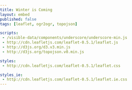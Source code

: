 ```yaml
---
title: Winter is Coming
layout: embed
published: false
tags: [leaflet, ogr2ogr, topojson]

scripts:
 - /visible-data/components/underscore/underscore-min.js
 - http://cdn.leafletjs.com/leaflet-0.5.1/leaflet.js
 - http://d3js.org/d3.v3.min.js
 - http://d3js.org/topojson.v0.min.js

styles:
 - http://cdn.leafletjs.com/leaflet-0.5.1/leaflet.css

styles_ie:
 - http://cdn.leafletjs.com/leaflet-0.5.1/leaflet.ie.css
---
```

<style type="text/css">
html,
body {
    margin: 0;
    padding: 0;
    width: 100%;
    height: 100%;
}

#map {
    width: 100%;
    height: 100%;
}
</style>


<div id="map"></div>

<script type="text/javascript">
var map = L.map('map')
  , url = "/visible-data/data/weather/forecast.json";

map.addLayer(L.tileLayer('http://{s}.tiles.mapbox.com/v3/chrisamico.map-xg7z6qm5/{z}/{x}/{y}.png'))
    .setView([42.3492, -71.0504], 10);



</script>